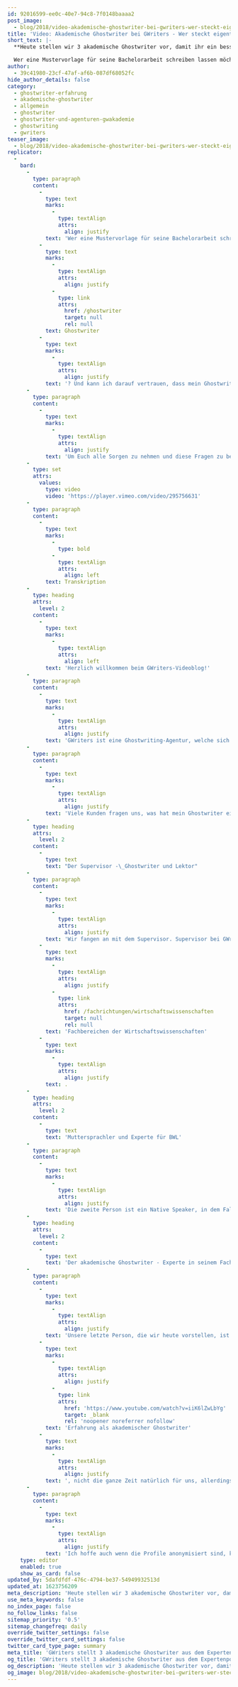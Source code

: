 ```yaml
---
id: 92016599-ee0c-40e7-94c8-7f0148baaaa2
post_image:
  - blog/2018/video-akademische-ghostwriter-bei-gwriters-wer-steckt-eigentlich-dahinter/marcel-Akademische_Ghostwriter_bei_GWriters-Thumbnail-e1539854356235.png
title: 'Video: Akademische Ghostwriter bei GWriters - Wer steckt eigentlich dahinter?'
short_text: |-
  **Heute stellen wir 3 akademische Ghostwriter vor, damit ihr ein besseres Verständnis von unserer Ghostwriting Agentur bekommen könnt.**

  Wer eine Mustervorlage für seine Bachelorarbeit schreiben lassen möchte und sich für einen Ghostwriter-Auftrag entscheidet, hat oft Bedenken: Wer schreibt eigentlich meinen Text? Wer arbeitet für meine Ghostwriting Agentur und welche Erfahrungen hat diese Person in meinem Fachgebiet? Was sind akademische Ghostwriter? Und kann ich darauf vertrauen, dass mein Ghostwriter sein bestes gibt?...
author:
  - 39c41980-23cf-47af-af6b-087df68052fc
hide_author_details: false
category:
  - ghostwriter-erfahrung
  - akademische-ghostwriter
  - allgemein
  - ghostwriter
  - ghostwriter-und-agenturen-gwakademie
  - ghostwriting
  - gwriters
teaser_image:
  - blog/2018/video-akademische-ghostwriter-bei-gwriters-wer-steckt-eigentlich-dahinter/marcel-Akademische_Ghostwriter_bei_GWriters-Thumbnail-e1539854356235.png
replicator:
  -
    bard:
      -
        type: paragraph
        content:
          -
            type: text
            marks:
              -
                type: textAlign
                attrs:
                  align: justify
            text: 'Wer eine Mustervorlage für seine Bachelorarbeit schreiben lassen möchte und sich für einen Ghostwriter-Auftrag entscheidet, hat oft Bedenken: Wer schreibt eigentlich meinen Text? Wer arbeitet für meine Ghostwriting Agentur und welche Erfahrungen hat diese Person in meinem Fachgebiet? Was sind akademische '
          -
            type: text
            marks:
              -
                type: textAlign
                attrs:
                  align: justify
              -
                type: link
                attrs:
                  href: /ghostwriter
                  target: null
                  rel: null
            text: Ghostwriter
          -
            type: text
            marks:
              -
                type: textAlign
                attrs:
                  align: justify
            text: '? Und kann ich darauf vertrauen, dass mein Ghostwriter sein bestes gibt?'
      -
        type: paragraph
        content:
          -
            type: text
            marks:
              -
                type: textAlign
                attrs:
                  align: justify
            text: 'Um Euch alle Sorgen zu nehmen und diese Fragen zu beantworten, stellen wir euch in diesem Beitrag drei anonymisiert Profile von erfahrenen Experten aus unserem Ghostwriter-Team vor.'
      -
        type: set
        attrs:
          values:
            type: video
            video: 'https://player.vimeo.com/video/295756631'
      -
        type: paragraph
        content:
          -
            type: text
            marks:
              -
                type: bold
              -
                type: textAlign
                attrs:
                  align: left
            text: Transkription
      -
        type: heading
        attrs:
          level: 2
        content:
          -
            type: text
            marks:
              -
                type: textAlign
                attrs:
                  align: left
            text: 'Herzlich willkommen beim GWriters-Videoblog!'
      -
        type: paragraph
        content:
          -
            type: text
            marks:
              -
                type: textAlign
                attrs:
                  align: justify
            text: 'GWriters ist eine Ghostwriting-Agentur, welche sich spezialisiert hat auf die Erstellung wissenschaftlicher Texte. Heute haben wir das Thema “Akademische Ghostwriter bei GWriters - Wer steckt eigentlich dahinter?”.'
      -
        type: paragraph
        content:
          -
            type: text
            marks:
              -
                type: textAlign
                attrs:
                  align: justify
            text: 'Viele Kunden fragen uns, was hat mein Ghostwriter eigentlich für ein Profil. Wie im akademischen Ghostwriting üblich, sind beide Seiten anonym, dennoch möchten wir euch heute einmal drei Profile anonymisiert vorstellen und drei Experten aus unserem Hause einmal etwas beschreiben, damit ihr einen besseren Eindruck bekommt.'
      -
        type: heading
        attrs:
          level: 2
        content:
          -
            type: text
            text: "Der Supervisor -\_Ghostwriter und Lektor"
      -
        type: paragraph
        content:
          -
            type: text
            marks:
              -
                type: textAlign
                attrs:
                  align: justify
            text: 'Wir fangen an mit dem Supervisor. Supervisor bei GWriters sind ursprüngliche Ghostwriter, welche sich allerdings als Zweitkorrektor bewährt haben, da sie eine Vielzahl von Aufträgen bereits sehr erfolgreich abgeschlossen haben und für eine hohe Kundenzufriedenheit sorgen konnten. Unser Supervisor in dem Falle ist 47 Jahre alt, hat einen Diplomabschluss im wirtschaftswissenschaftlichen Bereich und über zehn Jahre Leistungserfahrung und Erfahrung in der Dozententätigkeit. Unser Supervisor hat über 100 erfolgreiche Aufträge korrekturgelesen und diverse Fehler erkannt und gebannt. Diese Aufträge umfassen natürlich wissenschaftliche Aufträge im größten Teil, einige fiktionale Aufträge, bei denen kein besonderes Fachwissen erforderlich ist, sondern rein das scharfe Auge unseres Supervisors und er bearbeitet Aufträge aus diversen '
          -
            type: text
            marks:
              -
                type: textAlign
                attrs:
                  align: justify
              -
                type: link
                attrs:
                  href: /fachrichtungen/wirtschaftswissenschaften
                  target: null
                  rel: null
            text: 'Fachbereichen der Wirtschaftswissenschaften'
          -
            type: text
            marks:
              -
                type: textAlign
                attrs:
                  align: justify
            text: .
      -
        type: heading
        attrs:
          level: 2
        content:
          -
            type: text
            text: 'Muttersprachler und Experte für BWL'
      -
        type: paragraph
        content:
          -
            type: text
            marks:
              -
                type: textAlign
                attrs:
                  align: justify
            text: 'Die zweite Person ist ein Native Speaker, in dem Fall eine Dame. Sie ist 39 Jahre alt, hat in England gearbeitet, ist dort aufgewachsen und dementsprechend auch ihren MBA gemacht. Sie ist bereits mit zwölf Jahren Erfahrung als Universitätsdozentin dabei gewesen und nun in der Unternehmensberatung tätig. Sie arbeitet für eine große Unternehmensberatungsgesellschaft und ist auch auf dem internationalen Gebiet tätig. Ihr Spezialgebiet sind die Korrekturen englischer Texte, das Verfassen englischer Texte, Ghostwriting insbesondere zu BWL-Themen, da sie sich in dem Bereich besonders auskennt und die Erstellung von Präsentationen.'
      -
        type: heading
        attrs:
          level: 2
        content:
          -
            type: text
            text: 'Der akademische Ghostwriter - Experte in seinem Fachbereich'
      -
        type: paragraph
        content:
          -
            type: text
            marks:
              -
                type: textAlign
                attrs:
                  align: justify
            text: 'Unsere letzte Person, die wir heute vorstellen, ist der akademische Ghostwriter. In dem Fall 42 Jahre alt der Herr, er kommt aus den Ingenieurswissenschaften, hat ein Diplom in dem Bereich, was wir geprüft haben. 15 Jahre '
          -
            type: text
            marks:
              -
                type: textAlign
                attrs:
                  align: justify
              -
                type: link
                attrs:
                  href: 'https://www.youtube.com/watch?v=iiK6lZwLbYg'
                  target: _blank
                  rel: 'noopener noreferrer nofollow'
            text: 'Erfahrung als akademischer Ghostwriter'
          -
            type: text
            marks:
              -
                type: textAlign
                attrs:
                  align: justify
            text: ', nicht die ganze Zeit natürlich für uns, allerdings hat er entsprechende Arbeitsnachweise geliefert, welche uns überzeugt haben und sich natürlich bei diversen Aufträgen bereits bewährt. Favorisiert dementsprechend natürlich technische Themen und kommt auch häufig zum Einsatz, wenn größere Arbeiten geschrieben werden aus dem Bereich der Wirtschaftswissenschaften, also Wirtschaftsingenieurwesen zum Beispiel, wird er herangezogen, um in interdisziplinären Teams eben zu arbeiten und seine Expertise einzubringen.'
      -
        type: paragraph
        content:
          -
            type: text
            marks:
              -
                type: textAlign
                attrs:
                  align: justify
            text: 'Ich hoffe auch wenn die Profile anonymisiert sind, konnten wir euch ein etwas besseres Bild von unseren Ghostwritern geben und freue mich, dass ihr zugeschaut habt.'
    type: editor
    enabled: true
    show_as_card: false
updated_by: 5dafdfdf-476c-4794-be37-54949932513d
updated_at: 1623756209
meta_description: 'Heute stellen wir 3 akademische Ghostwriter vor, damit ihr ein besseres Verständnis von unserer Ghostwriting Agentur bekommen könnt.'
use_meta_keywords: false
no_index_page: false
no_follow_links: false
sitemap_priority: '0.5'
sitemap_changefreq: daily
override_twitter_settings: false
override_twitter_card_settings: false
twitter_card_type_page: summary
meta_title: 'GWriters stellt 3 akademische Ghostwriter aus dem Expertenpool vor'
og_title: 'GWriters stellt 3 akademische Ghostwriter aus dem Expertenpool vor'
og_description: 'Heute stellen wir 3 akademische Ghostwriter vor, damit ihr ein besseres Verständnis von unserer Ghostwriting Agentur bekommen könnt.'
og_image: blog/2018/video-akademische-ghostwriter-bei-gwriters-wer-steckt-eigentlich-dahinter/marcel-Akademische_Ghostwriter_bei_GWriters-Thumbnail-e1539854356235.png
---
```

